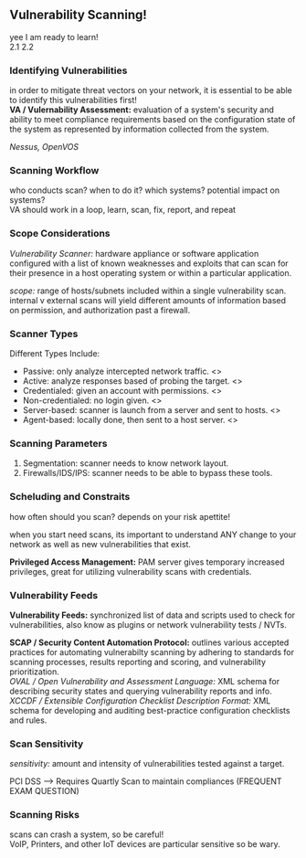 ## Vulnerability Scanning! ##
yee I am ready to learn! <br>
2.1 2.2
### Identifying Vulnerabilities ###
in order to mitigate threat vectors on your network, it is essential to be able to identify this vulnerabilities first! <br>
__VA / Vulernability Assessment:__ evaluation of a system's security and ability to meet compliance requirements based on the configuration state of the system as represented by information collected from the system. <br>

_Nessus, OpenVOS_

### Scanning Workflow ###
who conducts scan? when to do it? which systems? potential impact on systems? <br>
VA should work in a loop, learn, scan, fix, report, and repeat <br>

### Scope Considerations ###
_Vulnerability Scanner:_ hardware appliance or software application configured with a list of known weaknesses and exploits that can scan for their presence in a host operating system or within a particular application. <br>

_scope:_ range of hosts/subnets included within a single vulnerability scan. <br>
internal v external scans will yield different amounts of information based on permission, and authorization past a firewall. <br>

### Scanner Types ###
Different Types Include: <br>
- Passive: only analyze intercepted network traffic. <>
- Active: analyze responses based of probing the target. <>
- Credentialed: given an account with permissions. <>
- Non-credentialed: no login given. <>
- Server-based: scanner is launch from a server and sent to hosts. <>
- Agent-based: locally done, then sent to a host server. <>

### Scanning Parameters ###
1. Segmentation: scanner needs to know network layout.
2. Firewalls/IDS/IPS: scanner needs to be able to bypass these tools.

### Scheluding and Constraits ###
how often should you scan? depends on your risk apettite! <br>

when you start need scans, its important to understand ANY change to your network as well as new vulnerabilities that exist. <br>

__Privileged Access Management:__ PAM server gives temporary increased privileges, great for utilizing vulnerability scans with credentials. <br>

### Vulnerability Feeds ###
__Vulnerability Feeds:__ synchronized list of data and scripts used to check for vulnerabilities, also know as plugins or network vulnerability tests / NVTs. <br>

__SCAP / Security Content Automation Protocol:__ outlines various accepted practices for automating vulnerabilty scanning by adhering to standards for scanning processes, results reporting and scoring, and vulnerability prioritization. <br>
_OVAL / Open Vulnerability and Assessment Language:_ XML schema for describing security states and querying vulnerability reports and info. <br>
_XCCDF / Extensible Configuration Checklist Description Format:_ XML schema for developing and auditing best-practice configuration checklists and rules. <br>

### Scan Sensitivity ###
_sensitivity:_ amount and intensity of vulnerabilities tested against a target. <br>

PCI DSS --> Requires Quartly Scan to maintain compliances   (FREQUENT EXAM QUESTION) <br>
### Scanning Risks ###
scans can crash a system, so be careful! <br>
VoIP, Printers, and other IoT devices are particular sensitive so be wary. <br>
